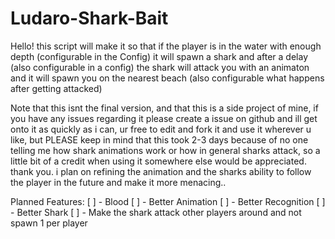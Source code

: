# Ludaro-Shark-Bait

Hello! this script will make it so that if the player is in the water with enough depth (configurable in the Config) it will spawn a shark and after a delay (also configurable in a config) the shark will attack you with an animaton and it will spawn you on the nearest beach (also configurable what happens after getting attacked)

Note that this isnt the final version, and that this is a side project of mine, if you have any issues regarding it please create a issue on github and ill get onto it as quickly as i can, ur free to edit and fork it and use it wherever u like, but PLEASE keep in mind that this took 2-3 days because of no one telling me how shark animations work or how in general sharks attack, so a little bit of a credit when using it somewhere else would be appreciated. thank you. i plan on refining the animation and the sharks ability to follow the player in the future and make it more menacing..

Planned Features:
[ ] - Blood
[ ] - Better Animation
[ ] - Better Recognition
[ ] - Better Shark
[ ] - Make the shark attack other players around and not spawn 1 per player
